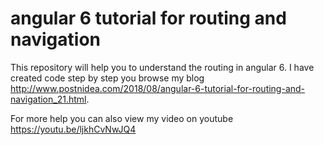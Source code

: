 # angular 6 tutorial for routing and navigation

This repository will help you to understand the routing in angular 6. I have created code step by step you browse my blog http://www.postnidea.com/2018/08/angular-6-tutorial-for-routing-and-navigation_21.html.

For more help you can also view my video on youtube https://youtu.be/ljkhCvNwJQ4